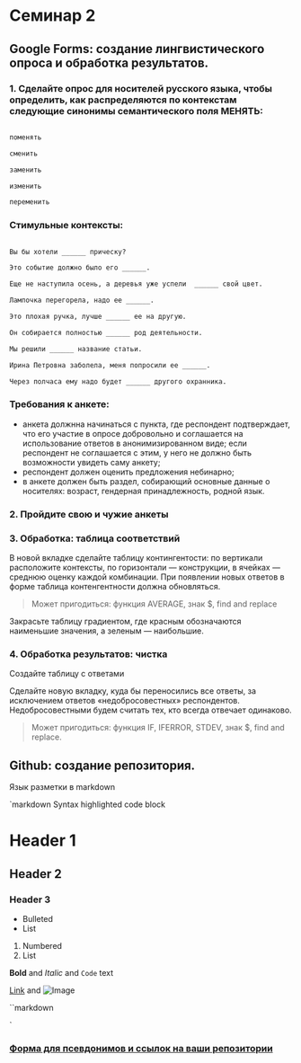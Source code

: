 # Семинар 2

## Google Forms: создание лингвистического опроса и обработка результатов.

### 1. Сделайте опрос для носителей русского языка, чтобы определить, как распределяются по контекстам следующие синонимы семантического поля МЕНЯТЬ:

```markdown

поменять

сменить

заменить

изменить

переменить

```
### Стимульные контексты:

```markdown

Вы бы хотели ______ прическу?

Это событие должно было его ______.

Еще не наступила осень, а деревья уже успели  ______ свой цвет.

Лампочка перегорела, надо ее ______.

Это плохая ручка, лучше ______ ее на другую.

Он собирается полностью ______ род деятельности.

Мы решили ______ название статьи.

Ирина Петровна заболела, меня попросили ее ______.

Через полчаса ему надо будет ______ другого охранника.

```

### Требования к анкете:

- анкета должнна начинаться с пункта, где респондент подтверждает, что его участие в опросе добровольно и соглашается на использование ответов в анонимизированном виде; если респондент не соглашается с этим, у него не должно быть возможности увидеть саму анкету;
- респондент должен оценить предложения небинарно;
- в анкете должен быть раздел, собирающий основные данные о носителях: возраст, гендерная принадлежность, родной язык.

### 2. Пройдите свою и чужие анкеты

### 3. Обработка: таблица соответствий

В новой вкладке сделайте таблицу контингентости: по вертикали расположите контексты, по горизонтали — конструкции, в ячейках — среднюю оценку каждой комбинации. При появлении новых ответов в форме таблица контенгентности должна обновляться.

>Может пригодиться: функция AVERAGE, знак $, find and replace

Закрасьте таблицу градиентом, где красным обозначаются наименьшие значения, а зеленым — наибольшие.

### 4. Обработка результатов: чистка

Создайте таблицу с ответами

Сделайте новую вкладку, куда бы переносились все ответы, за исключением ответов «недобросовестных» респондентов. Недобросовестными будем считать тех, кто всегда отвечает одинаково.

> Может пригодиться: функция IF, IFERROR, STDEV, знак $, find and replace.


## Github: создание репозитория.

Язык разметки в markdown

`markdown
Syntax highlighted code block

# Header 1
## Header 2
### Header 3

- Bulleted
- List

1. Numbered
2. List

**Bold** and _Italic_ and `Code` text

[Link](url) and ![Image](src)

``markdown

`

### [Форма для псевдонимов и ссылок на ваши репозитории](https://docs.google.com/forms/d/e/1FAIpQLSdKpcP6VAH9k1wKakpCwRrhHKbHmpIwXQdY5rO2ypvQkZ9z4w/viewform?usp=sf_link)
